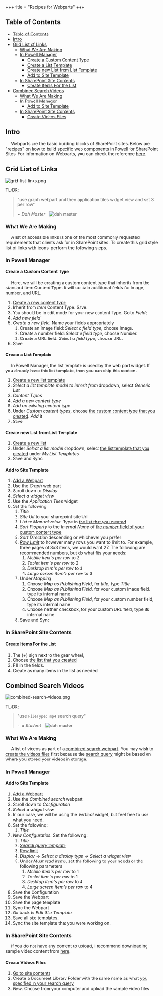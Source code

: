 +++
title = "Recipes for Webparts"
+++

## Table of Contents
- [Table of Contents](#table-of-contents)
- [Intro](#intro)
- [Grid List of Links](#grid-list-of-links)
  - [What We Are Making](#what-we-are-making)
  - [In Powell Manager](#in-powell-manager)
    - [Create a Custom Content Type](#create-a-custom-content-type)
    - [Create a List Template](#create-a-list-template)
    - [Create new List from List Template](#create-new-list-from-list-template)
    - [Add to Site Template](#add-to-site-template)
  - [In SharePoint Site Contents](#in-sharepoint-site-contents)
    - [Create Items For the List](#create-items-for-the-list)
- [Combined Search Videos](#combined-search-videos)
  - [What We Are Making](#what-we-are-making-1)
  - [In Powell Manager](#in-powell-manager-1)
    - [Add to Site Template](#add-to-site-template-1)
  - [In SharePoint Site Contents](#in-sharepoint-site-contents-1)
    - [Create Videos Files](#create-videos-files)


## Intro

&emsp; Webparts are the basic building blocks of SharePoint sites. Below are "recipes" on how to build specific web components in Powell for SharePoint Sites. For information on Webparts, you can check the reference [here](/references/webparts).

## Grid List of Links

![grid-list-links.png](https://i.postimg.cc/xC7JWZMN/grid-list-links.png)

TL:DR;
> "use graph webpart and then application tiles widget view and set 3 per row"
>
> ~ <cite>Dah Master</cite>&emsp;![dah master](https://avatars.githubusercontent.com/u/53357172?s=64&v=4)

### What We Are Making

&emsp; A list of accessible links is one of the most commonly requested requirements that clients ask for in SharePoint sites. To create this grid style list of links with icons, perform the following steps.

### In Powell Manager

#### Create a Custom Content Type

&emsp; Here, we will be creating a custom content type that inherits from the standard Item Content Type. It will contain additional fields for image, number, and URL.

1. [Create a new content type](/actions/common/#powell-intranet-create-a-new-content-type)
2. Inherit from *Item* Content Type. Save.
3. You should be in edit mode for your new content Type. Go to *Fields*
4. *Add new field*
5. *Create a new field*. Name your fields appropriately.
   1. Create an image field: *Select a field type*, choose Image.
   2. Create a number field: *Select a field type*, choose Number.
   3. Create a URL field: *Select a field type*, choose URL.
6. Save

#### Create a List Template

&emsp; In Powell Manager, the list template is used by the web part widget. If you already have this list template, then you can skip this section.

1. [Create a new list template](/actions/common/#powell-intranet-create-a-new-list-template)
2. *Select a list template model to inherit from* dropdown, select *Generic List*
3. *Content Types*
4. *Add a new content type*
5. *Add an existing content type*
6. Under *Custom content types*, choose [the custom content type that you created](#create-a-custom-content-type). *Add* it
7. Save

#### Create new List from List Template

1. [Create a new list](/actions/common/#powell-intranet-create-a-new-list)
2. Under *Select a list model* dropdown, select [the list template that you created](#create-a-list-template) under *My List Templates*
3. Save and Sync

#### Add to Site Template

1. [Add a Webpart](/actions/common/#powell-intranet-add-a-webpart)
2. Use the *Graph* web part
3. Scroll down to *Display*
4. *Select a widget view*
5. Use the *Application Tiles* widget
6. Set the following
   1. *Title*
   2. *Site Url* to your sharepoint site Url
   3. *List* to *Manual value*. Type in [the list that you created](#create-new-list-from-list-template)
   4. *Sort Property* to the *Internal Name* of [the *number* field of your custom content type](#create-a-custom-content-type)
   5. *Sort Direction* descending or whichever you prefer
   6. [*Row Limit*](/references/webparts/#row-limit) to however many rows you want to limit to. For example, three pages of 3x3 items, we would want 27. The following are recommended numbers, but do what fits your needs:
      1. *Mobile item's per row* to 2
      2. *Tablet item's per row* to 2
      3. *Desktop item's per row* to 3
      4. *Large screen item's per row* to 3
   7. Under *Mapping*
      1. Choose *Map as Publishing Field*, for *title*, type *Title*
      2. Choose *Map as Publishing Field*, for your custom image field, type its internal name
      3. Choose *Map as Publishing Field*, for your custom number field, type its internal name
      4. Choose neither checkbox, for your custom URL field, type its internal name
   8. Save and Sync

### In SharePoint Site Contents 

#### Create Items For the List

1. The (+) sign next to the gear wheel,
2. Choose [the list that you created](#create-new-list-from-list-template)
3. Fill in the fields.
4. Create as many items in the list as needed.

## Combined Search Videos

![combined-search-videos.png](https://i.postimg.cc/WbRtkTHF/combined-search-videos.png)

TL:DR;
> "use `FileType: mp4` search query"
>
> ~ <cite>a Student</cite>&emsp;![dah master](https://avatars.githubusercontent.com/u/19988117?s=40&v=4)

### What We Are Making

&emsp; A list of videos as part of a [combined search webpart](/references/webparts/#combined-search-web-part). You may wish to [create the videos files](#create-videos-files) first because the [search query](/references/webparts/#search-query) might be based on where you stored your videos in storage.

### In Powell Manager

#### Add to Site Template

1. [Add a Webpart](/actions/common/#powell-intranet-add-a-webpart)
2. Use the *Combined search* webpart
3. Scroll down to *Configuration*
4. *Select a widget view*
5. In our case, we will be using the *Vertical* widget, but feel free to use what you need.
6. Set the following:
   1. *Title*
7. *New Configuration*. Set the following:
   1. *Title*
   2. [*Search query template*](/references/webparts/#search-query)
   3. [Row limit](/content/references/webparts/#row-limit)
   4. *Display* -> *Select a display type* -> *Select a widget view*
   5. Under *Must read items*, set the following to your needs or the following parameters
      1. *Mobile item's per row* to 1
      2. *Tablet item's per row* to 1
      3. *Desktop item's per row* to 4
      4. *Large screen item's per row* to 4
8.  Save the Configuration
9.  Save the Webpart
10. Save the page template
11. Sync the Webpart
12. Go back to *Edit Site Template*
13. Save all site templates.
14. Sync the site template that you were working on.

### In SharePoint Site Contents 

&emsp; If you do not have any content to upload, I recommend downloading sample video content from [here](https://samplelib.com/sample-mp4.html).

#### Create Videos Files

1. [Go to site contents](/actions/common/#site-contents)
2. Create a Document Library Folder with the same name as what [you specified in your search query](#add-to-site-template)
3. *New*. Choose from your computer and upload the sample video files
